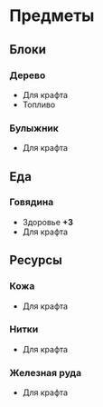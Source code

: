 # Предметы

## Блоки

### Дерево

* Для крафта
* Топливо

### Булыжник

* Для крафта

## Еда

### Говядина

* Здоровье **+3**
* Для крафта

## Ресурсы

### Кожа
* Для крафта

### Нитки
* Для крафта

### Железная руда
* Для крафта
